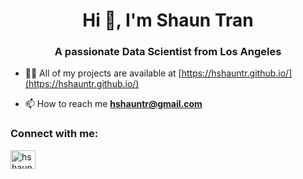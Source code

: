 <h1 align="center">Hi 👋, I'm Shaun Tran</h1>
<h3 align="center">A passionate Data Scientist from Los Angeles</h3>

- 👨‍💻 All of my projects are available at [https://hshauntr.github.io/](https://hshauntr.github.io/)

- 📫 How to reach me **hshauntr@gmail.com**

<h3 align="left">Connect with me:</h3>
<p align="left">
<a href="https://linkedin.com/in/hshauntr" target="blank"><img align="center" src="https://raw.githubusercontent.com/rahuldkjain/github-profile-readme-generator/master/src/images/icons/Social/linked-in-alt.svg" alt="hshauntr" height="30" width="40" /></a>
</p>
